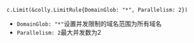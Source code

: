

`c.Limit(&colly.LimitRule{DomainGlob: "*", Parallelism: 2})`

- `DomainGlob: "*"`设置并发限制的域名范围为所有域名
- `Parallelism: 2`最大并发数为2
